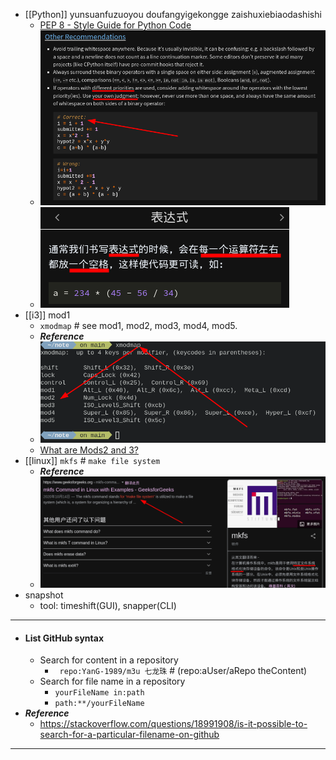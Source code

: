 - [[Python]] yunsuanfuzuoyou doufangyigekongge zaishuxiebiaodashishi
  * [PEP 8 - Style Guide for Python Code](https://peps.python.org/pep-0008/#whitespace-in-expressions-and-statements)
  * ![image.png](../assets/image_1663202256508_0.png) 
  * ![image.png](../assets/image_1663202031726_0.png)
- [[i3]] mod1
  * `xmodmap` # see mod1, mod2, mod3, mod4, mod5.
  * ***Reference***
  * ![image.png](../assets/image_1663206808416_0.png)
  * [What are Mods2 and 3?](https://www.reddit.com/r/i3wm/comments/a6wk3h/what_are_mods_2_and_3/)
- [[linux]] `mkfs` # `make file system`
  * ***Reference***
  * ![image.png](../assets/image_1663210862359_0.png)
- snapshot
  * tool: timeshift(GUI), snapper(CLI)
- ---
- #### List GitHub syntax
    - Search for content in a repository
        - ` repo:YanG-1989/m3u 七龙珠` # (repo:aUser/aRepo theContent)
    - Search for file name in a repository
        - `yourFileName in:path`
        - `path:**/yourFileName`
- ***Reference***
    - https://stackoverflow.com/questions/18991908/is-it-possible-to-search-for-a-particular-filename-on-github
- ---

